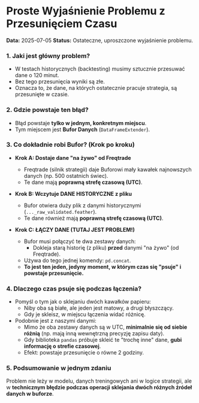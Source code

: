 # Proste Wyjaśnienie Problemu z Przesunięciem Czasu

**Data:** 2025-07-05
**Status:** Ostateczne, uproszczone wyjaśnienie problemu.

### 1. Jaki jest główny problem?

- W testach historycznych (backtesting) musimy sztucznie przesuwać dane o 120 minut.
- Bez tego przesunięcia wyniki są złe.
- Oznacza to, że dane, na których ostatecznie pracuje strategia, są przesunięte w czasie.

### 2. Gdzie powstaje ten błąd?

- Błąd powstaje **tylko w jednym, konkretnym miejscu**.
- Tym miejscem jest **Bufor Danych** (`DataFrameExtender`).

### 3. Co dokładnie robi Bufor? (Krok po kroku)

- **Krok A: Dostaje dane "na żywo" od Freqtrade**
    - Freqtrade (silnik strategii) daje Buforowi mały kawałek najnowszych danych (np. 500 ostatnich świec).
    - Te dane mają **poprawną strefę czasową (UTC)**.

- **Krok B: Wczytuje DANE HISTORYCZNE z pliku**
    - Bufor otwiera duży plik z danymi historycznymi (`..._raw_validated.feather`).
    - Te dane również mają **poprawną strefę czasową (UTC)**.

- **Krok C: ŁĄCZY DANE (TUTAJ JEST PROBLEM!)**
    - Bufor musi połączyć te dwa zestawy danych:
        - Dokleja starą historię (z pliku) **przed** danymi "na żywo" (od Freqtrade).
    - Używa do tego jednej komendy: `pd.concat`.
    - **To jest ten jeden, jedyny moment, w którym czas się "psuje" i powstaje przesunięcie.**

### 4. Dlaczego czas psuje się podczas łączenia?

- Pomyśl o tym jak o sklejaniu dwóch kawałków papieru:
    - Niby oba są białe, ale jeden jest matowy, a drugi błyszczący.
    - Gdy je skleisz, w miejscu łączenia widać różnicę.
- Podobnie jest z naszymi danymi:
    - Mimo że oba zestawy danych są w UTC, **minimalnie się od siebie różnią** (np. mają inną wewnętrzną precyzję zapisu daty).
    - Gdy biblioteka `pandas` próbuje skleić te "trochę inne" dane, **gubi informację o strefie czasowej**.
    - Efekt: powstaje przesunięcie o równe 2 godziny.

### 5. Podsumowanie w jednym zdaniu

Problem nie leży w modelu, danych treningowych ani w logice strategii, ale w **technicznym błędzie podczas operacji sklejania dwóch różnych źródeł danych w buforze**. 